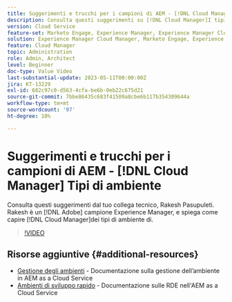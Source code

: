 ```yaml
---
title: Suggerimenti e trucchi per i campioni di AEM - [!DNL Cloud Manager] Tipi di ambiente
description: Consulta questi suggerimenti su [!DNL Cloud Manager]I tipi di ambiente di da AEM campione ed esperto, Rakesh Pasupuleti.
version: Cloud Service
feature-set: Marketo Engage, Experience Manager, Experience Manager Cloud Manager
solution: Experience Manager Cloud Manager, Marketo Engage, Experience Manager Cloud Manager
feature: Cloud Manager
topic: Administration
role: Admin, Architect
level: Beginner
doc-type: Value Video
last-substantial-update: 2023-05-11T00:00:00Z
jira: KT-13229
exl-id: 682c97c0-d563-4cfa-be6b-0eb22c675d21
source-git-commit: 7bbe86435c683f41509a8cbe6b117b354309644a
workflow-type: tm+mt
source-wordcount: '97'
ht-degree: 10%

---
```


# Suggerimenti e trucchi per i campioni di AEM - [!DNL Cloud Manager] Tipi di ambiente

Consulta questi suggerimenti dal tuo collega tecnico, Rakesh Pasupuleti. Rakesh è un [!DNL Adobe] campione Experience Manager, e spiega come capire [!DNL Cloud Manager]dei tipi di ambiente di.

>[!VIDEO](https://video.tv.adobe.com/v/3419297?quality=12&learn=on)

## Risorse aggiuntive {#additional-resources}

* [Gestione degli ambienti](https://experienceleague.adobe.com/docs/experience-manager-cloud-service/content/implementing/using-cloud-manager/manage-environments.html) - Documentazione sulla gestione dell’ambiente in AEM as a Cloud Service
* [Ambienti di sviluppo rapido](https://experienceleague.adobe.com/docs/experience-manager-cloud-service/content/implementing/developing/rapid-development-environments.html?lang=it) - Documentazione sulle RDE nell&#39;AEM as a Cloud Service
